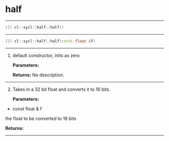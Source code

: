 # half

---

```cpp
(1) cl::sycl::half::half()
```

---

```cpp
(2) cl::sycl::half::half(const float &f)
```

---

1. default constructor, inits as zero 

   **Parameters:**

   **Returns:** No description.

---

2. Takes in a 32 bit float and converts it to 16 bits. 

   **Parameters:**

  * const float & f

   the float to be converted to 16 bits 

   **Returns:** 

---

